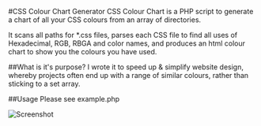#CSS Colour Chart Generator
CSS Colour Chart is a PHP script to generate a chart of all your CSS colours from an array of directories.

It scans all paths for *.css files, parses each CSS file to find all uses of Hexadecimal, RGB, RBGA and color names, and produces an html colour chart to show you the colours you have used.

##What is it's purpose?
I wrote it to speed up & simplify website design, whereby projects often end up with a range of similar colours, rather than sticking to a set array.

##Usage
Please see example.php

![Screenshot](https://raw.github.com/axllent/csscolorchart/master/screenshot.png)
